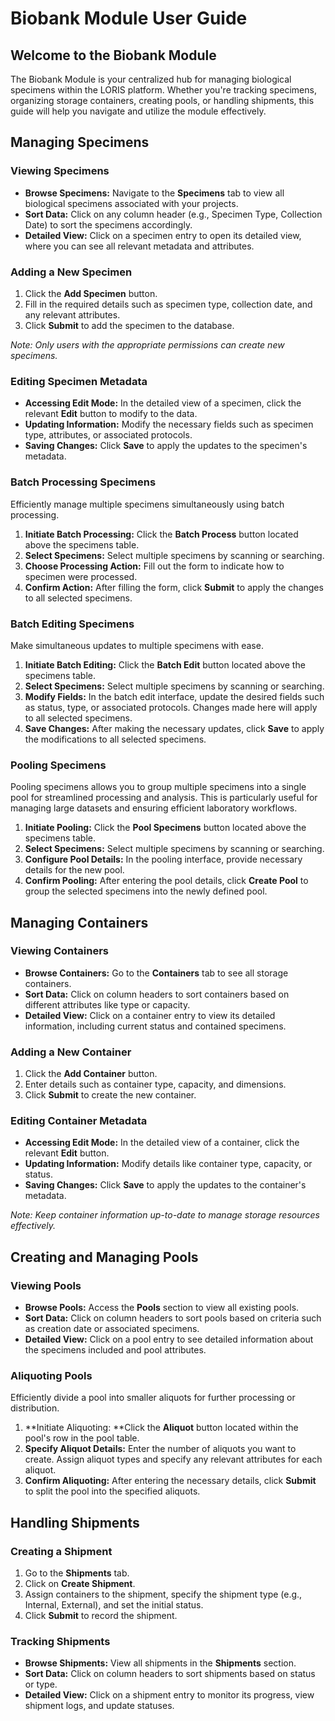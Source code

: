 # Biobank Module User Guide

## Welcome to the Biobank Module
The Biobank Module is your centralized hub for managing biological specimens within the LORIS platform. Whether you're tracking specimens, organizing storage containers, creating pools, or handling shipments, this guide will help you navigate and utilize the module effectively.

## Managing Specimens

### Viewing Specimens
- **Browse Specimens:** Navigate to the **Specimens** tab to view all biological specimens associated with your projects.
- **Sort Data:** Click on any column header (e.g., Specimen Type, Collection Date) to sort the specimens accordingly.
- **Detailed View:** Click on a specimen entry to open its detailed view, where you can see all relevant metadata and attributes.

### Adding a New Specimen
1. Click the **Add Specimen** button.
2. Fill in the required details such as specimen type, collection date, and any relevant attributes.
3. Click **Submit** to add the specimen to the database.

*Note: Only users with the appropriate permissions can create new specimens.*

### Editing Specimen Metadata
- **Accessing Edit Mode:** In the detailed view of a specimen, click the relevant **Edit** button to modify to the data.
- **Updating Information:** Modify the necessary fields such as specimen type, attributes, or associated protocols.
- **Saving Changes:** Click **Save** to apply the updates to the specimen's metadata.

### Batch Processing Specimens
Efficiently manage multiple specimens simultaneously using batch processing.
1. **Initiate Batch Processing:** Click the **Batch Process** button located above the specimens table.
2. **Select Specimens:** Select multiple specimens by scanning or searching.
3. **Choose Processing Action:** Fill out the form to indicate how to specimen were processed.
4. **Confirm Action:** After filling the form, click **Submit** to apply the changes to all selected specimens.

### Batch Editing Specimens
Make simultaneous updates to multiple specimens with ease.
1. **Initiate Batch Editing:** Click the **Batch Edit** button located above the specimens table.
2. **Select Specimens:** Select multiple specimens by scanning or searching.
3. **Modify Fields:** In the batch edit interface, update the desired fields such as status, type, or associated protocols. Changes made here will apply to all selected specimens.
4. **Save Changes:** After making the necessary updates, click **Save** to apply the modifications to all selected specimens.

### Pooling Specimens
Pooling specimens allows you to group multiple specimens into a single pool for streamlined processing and analysis. This is particularly useful for managing large datasets and ensuring efficient laboratory workflows.
1. **Initiate Pooling:** Click the **Pool Specimens** button located above the specimens table.
2. **Select Specimens:** Select multiple specimens by scanning or searching.  
3. **Configure Pool Details:** In the pooling interface, provide necessary details for the new pool.
4. **Confirm Pooling:** After entering the pool details, click **Create Pool** to group the selected specimens into the newly defined pool.

## Managing Containers

### Viewing Containers
- **Browse Containers:** Go to the **Containers** tab to see all storage containers.
- **Sort Data:** Click on column headers to sort containers based on different attributes like type or capacity.
- **Detailed View:** Click on a container entry to view its detailed information, including current status and contained specimens.

### Adding a New Container
1. Click the **Add Container** button.
2. Enter details such as container type, capacity, and dimensions.
3. Click **Submit** to create the new container.

### Editing Container Metadata
- **Accessing Edit Mode:** In the detailed view of a container, click the relevant **Edit** button.
- **Updating Information:** Modify details like container type, capacity, or status.
- **Saving Changes:** Click **Save** to apply the updates to the container's metadata.

*Note: Keep container information up-to-date to manage storage resources effectively.*

## Creating and Managing Pools

### Viewing Pools
- **Browse Pools:** Access the **Pools** section to view all existing pools.
- **Sort Data:** Click on column headers to sort pools based on criteria such as creation date or associated specimens.
- **Detailed View:** Click on a pool entry to see detailed information about the specimens included and pool attributes.

### Aliquoting Pools
Efficiently divide a pool into smaller aliquots for further processing or distribution.
1. **Initiate Aliquoting: **Click the **Aliquot** button located within the pool's row in the pool table.
2. **Specify Aliquot Details:** Enter the number of aliquots you want to create. Assign aliquot types and specify any relevant attributes for each aliquot.
3. **Confirm Aliquoting:** After entering the necessary details, click **Submit** to split the pool into the specified aliquots.

## Handling Shipments

### Creating a Shipment
1. Go to the **Shipments** tab.
2. Click on **Create Shipment**.
3. Assign containers to the shipment, specify the shipment type (e.g., Internal, External), and set the initial status.
4. Click **Submit** to record the shipment.

### Tracking Shipments
- **Browse Shipments:** View all shipments in the **Shipments** section.
- **Sort Data:** Click on column headers to sort shipments based on status or type.
- **Detailed View:** Click on a shipment entry to monitor its progress, view shipment logs, and update statuses.
